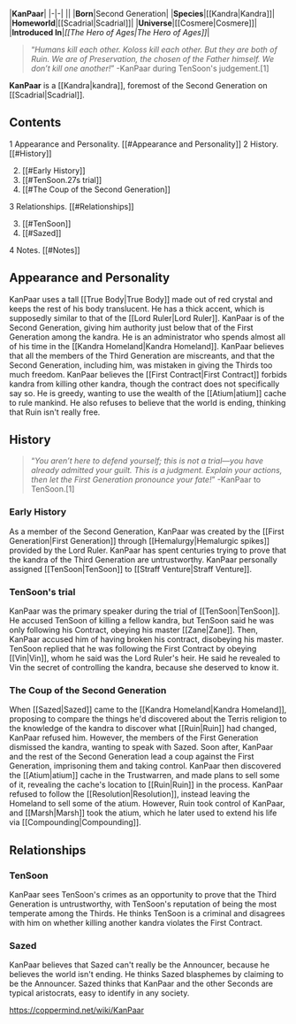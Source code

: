|**KanPaar**|
|-|-|
||
|**Born**|Second Generation|
|**Species**|[[Kandra\|Kandra]]|
|**Homeworld**|[[Scadrial\|Scadrial]]|
|**Universe**|[[Cosmere\|Cosmere]]|
|**Introduced In**|*[[The Hero of Ages\|The Hero of Ages]]*|

>“*Humans kill each other. Koloss kill each other. But they are both of Ruin. We are of Preservation, the chosen of the Father himself. We don’t kill one another!*”
\-KanPaar during TenSoon's judgement.[1]


**KanPaar** is a [[Kandra\|kandra]], foremost of the Second Generation on [[Scadrial\|Scadrial]].

## Contents

1 Appearance and Personality. [[#Appearance and Personality]] 
2 History. [[#History]] 

2. [[#Early History]] 
2. [[#TenSoon.27s trial]] 
2. [[#The Coup of the Second Generation]] 


3 Relationships. [[#Relationships]] 

3. [[#TenSoon]] 
3. [[#Sazed]] 


4 Notes. [[#Notes]] 


## Appearance and Personality
KanPaar uses a tall [[True Body\|True Body]] made out of red crystal and keeps the rest of his body translucent. He has a thick accent, which is supposedly similar to that of the [[Lord Ruler\|Lord Ruler]].
KanPaar is of the Second Generation, giving him authority just below that of the First Generation among the kandra. He is an administrator who spends almost all of his time in the [[Kandra Homeland\|Kandra Homeland]]. KanPaar believes that all the members of the Third Generation are miscreants, and that the Second Generation, including him, was mistaken in giving the Thirds too much freedom.
KanPaar believes the [[First Contract\|First Contract]] forbids kandra from killing other kandra, though the contract does not specifically say so. He is greedy, wanting to use the wealth of the [[Atium\|atium]] cache to rule mankind. He also refuses to believe that the world is ending, thinking that Ruin isn't really free.

## History
>“*You aren’t here to defend yourself; this is not a trial—you have already admitted your guilt. This is a judgment. Explain your actions, then let the First Generation pronounce your fate!*”
\-KanPaar to TenSoon.[1]


### Early History
As a member of the Second Generation, KanPaar was created by the [[First Generation\|First Generation]] through [[Hemalurgy\|Hemalurgic spikes]] provided by the Lord Ruler. KanPaar has spent centuries trying to prove that the kandra of the Third Generation are untrustworthy. KanPaar personally assigned [[TenSoon\|TenSoon]] to [[Straff Venture\|Straff Venture]].

### TenSoon's trial
KanPaar was the primary speaker during the trial of [[TenSoon\|TenSoon]]. He accused TenSoon of killing a fellow kandra, but TenSoon said he was only following his Contract, obeying his master [[Zane\|Zane]]. Then, KanPaar accused him of having broken his contract, disobeying his master. TenSoon replied that he was following the First Contract by obeying [[Vin\|Vin]], whom he said was the Lord Ruler's heir. He said he revealed to Vin the secret of controlling the kandra, because she deserved to know it.

### The Coup of the Second Generation
When [[Sazed\|Sazed]] came to the [[Kandra Homeland\|Kandra Homeland]], proposing to compare the things he'd discovered about the Terris religion to the knowledge of the kandra to discover what [[Ruin\|Ruin]] had changed, KanPaar refused him. However, the members of the First Generation dismissed the kandra, wanting to speak with Sazed. Soon after, KanPaar and the rest of the Second Generation lead a coup against the First Generation, imprisoning them and taking control.
KanPaar then discovered the [[Atium\|atium]] cache in the Trustwarren, and made plans to sell some of it, revealing the cache's location to [[Ruin\|Ruin]] in the process. KanPaar refused to follow the [[Resolution\|Resolution]], instead leaving the Homeland to sell some of the atium. However, Ruin took control of KanPaar, and [[Marsh\|Marsh]] took the atium, which he later used to extend his life via [[Compounding\|Compounding]].

## Relationships
### TenSoon
KanPaar sees TenSoon's crimes as an opportunity to prove that the Third Generation is untrustworthy, with TenSoon's reputation of being the most temperate among the Thirds. He thinks TenSoon is a criminal and disagrees with him on whether killing another kandra violates the First Contract.

### Sazed
KanPaar believes that Sazed can't really be the Announcer, because he believes the world isn't ending. He thinks Sazed blasphemes by claiming to be the Announcer. Sazed thinks that KanPaar and the other Seconds are typical aristocrats, easy to identify in any society.



https://coppermind.net/wiki/KanPaar